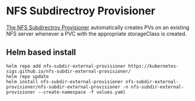 # NFS Subdirectroy Provisioner #

[The NFS Subdirectroy Provisioner](https://github.com/kubernetes-sigs/nfs-subdir-external-provisioner) automatically creates PVs on an existing NFS server whenever a PVC with the appropriate storageClass is created.

## Helm based install
```
helm repo add nfs-subdir-external-provisioner https://kubernetes-sigs.github.io/nfs-subdir-external-provisioner/
helm repo update
helm install nfs-subdir-external-provisioner nfs-subdir-external-provisioner/nfs-subdir-external-provisioner -n nfs-subdir-external-provisioner --create-namespace -f values.yaml
```
